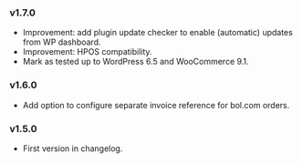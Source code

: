 ### v1.7.0

- Improvement: add plugin update checker to enable (automatic) updates from WP dashboard.
- Improvement: HPOS compatibility.
- Mark as tested up to WordPress 6.5 and WooCommerce 9.1.


### v1.6.0

- Add option to configure separate invoice reference for bol.com orders.


### v1.5.0

- First version in changelog.
